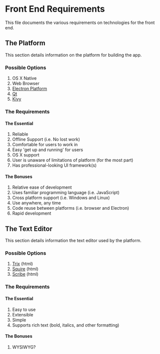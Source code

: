 # Front End Requirements

This file documents the various requirements on technologies for the front end.

## The Platform

This section details information on the platform for building the app.

### Possible Options

1. OS X Native
2. Web Browser
3. [Electron Platform](http://electron.atom.io/)
4. [Qt](http://www.qt.io/application-development/)
5. [Kivy](http://kivy.org/#home)

### The Requirements

#### The Essential

1. Reliable
2. Offline Support (i.e. No lost work)
3. Comfortable for users to work in
4. Easy 'get up and running' for users
5. OS X support
6. User is unaware of limitations of platform (for the most part)
7. Has professional-looking UI framework(s)

#### The Bonuses

1. Relative ease of development
2. Uses familiar programming language (i.e. JavaScript)
3. Cross platform support (i.e. Windows and Linux)
4. Use anywhere, any time
5. Code reuse between platforms (i.e. browser and Electron)
6. Rapid development

## The Text Editor

This section details information the text editor used by the platform.

### Possible Options

1. [Trix](https://github.com/basecamp/trix) (html)
2. [Squire](https://github.com/neilj/Squire) (html)
3. [Scribe](https://github.com/guardian/scribe) (html)

### The Requirements

#### The Essential

1. Easy to use
2. Extensible
3. Simple
4. Supports rich text (bold, italics, and other formatting)

#### The Bonuses

1. WYSIWYG?